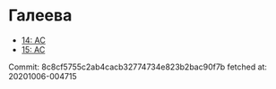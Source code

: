 # Галеева
- [14: AC](14.md)
- [15: AC](15.md)

Commit: 8c8cf5755c2ab4cacb32774734e823b2bac90f7b
 fetched at: 20201006-004715
